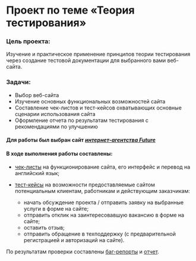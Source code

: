 # Проект по теме «Теория тестирования»

### Цель проекта: 
Изучение и практическое применение принципов теории тестирования через создание тестовой документации для выбранного вами веб-сайта.

### Задачи: 
* Выбор веб-сайта
* Изучение основных функциональных возможностей сайта
* Составление чек-листов и тест-кейсов охватывающих основные сценарии использования сайта
* Оформление отчета по результатам тестирования с рекомендациями по улучшению


#### Для работы был выбран сайт [_интернет-агентства Future_](https://future-group.ru)

#### В ходе выполнения работы составлены: 

* [чек-листы](https://docs.google.com/spreadsheets/d/1n7PtlPnDvGaWKmKmJ0uOQsgQzZVh9o8B6an7g2cVzzQ/edit?usp=sharing) на функционирование сайта, его интерфейс и перевод на английский язык;

* [тест-кейсы](https://docs.google.com/spreadsheets/d/1FybReX0fgMQyotINt5IP5I8aaqRtA625xeJiTfmBQSY/edit?usp=sharing) на возможности предоставляемые сайтом потенциальным клиентам, работникам и действующим заказчикам: 
    - начать обсуждение проекта / отправить заявку  на выбранные услуги в форме на сайте;
    - отправить отклик на заинтересовавшую вакансию в форме на сайте;
    - оставить отзыв;
    - отправить обращение в техподдержку (с предварительной регистрацией и авторизаций на сайте).

По результатам проверки составлены [баг-репорты](https://docs.google.com/spreadsheets/d/1GzwVt5XjyMKFP0OnUvJorgADnXafWD_lDo4LE1EQ78s/edit?usp=sharing) и [отчет](https://docs.google.com/document/d/1aBpTSWV6cIeK-d7ve25F87Us267754GWerrRCKVi0dM/edit?usp=drive_link). 
